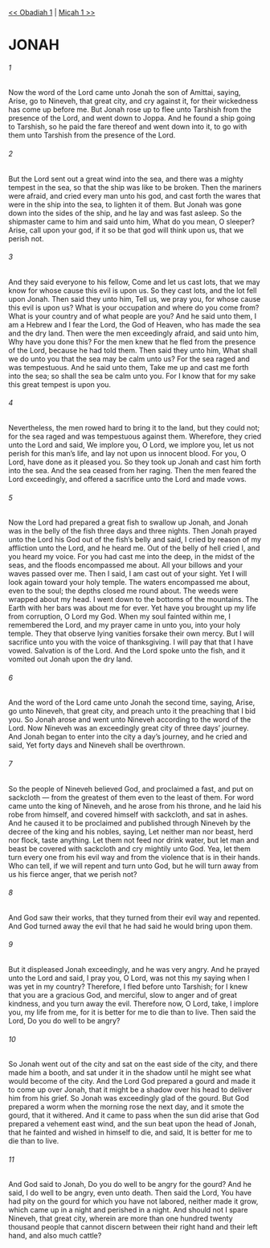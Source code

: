[<< Obadiah 1](Obadiah%201)  |  [Micah 1 >>](Micah%201)

# JONAH
###### 1
Now the word of the Lord came unto Jonah the son of Amittai, saying, Arise, go to Nineveh, that great city, and cry against it, for their wickedness has come up before me. But Jonah rose up to flee unto Tarshish from the presence of the Lord, and went down to Joppa. And he found a ship going to Tarshish, so he paid the fare thereof and went down into it, to go with them unto Tarshish from the presence of the Lord.

###### 2
But the Lord sent out a great wind into the sea, and there was a mighty tempest in the sea, so that the ship was like to be broken. Then the mariners were afraid, and cried every man unto his god, and cast forth the wares that were in the ship into the sea, to lighten it of them. But Jonah was gone down into the sides of the ship, and he lay and was fast asleep. So the shipmaster came to him and said unto him, What do you mean, O sleeper? Arise, call upon your god, if it so be that god will think upon us, that we perish not.

###### 3
And they said everyone to his fellow, Come and let us cast lots, that we may know for whose cause this evil is upon us. So they cast lots, and the lot fell upon Jonah. Then said they unto him, Tell us, we pray you, for whose cause this evil is upon us? What is your occupation and where do you come from? What is your country and of what people are you? And he said unto them, I am a Hebrew and I fear the Lord, the God of Heaven, who has made the sea and the dry land. Then were the men exceedingly afraid, and said unto him, Why have you done this? For the men knew that he fled from the presence of the Lord, because he had told them. Then said they unto him, What shall we do unto you that the sea may be calm unto us? For the sea raged and was tempestuous. And he said unto them, Take me up and cast me forth into the sea; so shall the sea be calm unto you. For I know that for my sake this great tempest is upon you.

###### 4
Nevertheless, the men rowed hard to bring it to the land, but they could not; for the sea raged and was tempestuous against them. Wherefore, they cried unto the Lord and said, We implore you, O Lord, we implore you, let us not perish for this man’s life, and lay not upon us innocent blood. For you, O Lord, have done as it pleased you. So they took up Jonah and cast him forth into the sea. And the sea ceased from her raging. Then the men feared the Lord exceedingly, and offered a sacrifice unto the Lord and made vows.

###### 5
Now the Lord had prepared a great fish to swallow up Jonah, and Jonah was in the belly of the fish three days and three nights. Then Jonah prayed unto the Lord his God out of the fish’s belly and said, I cried by reason of my affliction unto the Lord, and he heard me. Out of the belly of hell cried I, and you heard my voice. For you had cast me into the deep, in the midst of the seas, and the floods encompassed me about. All your billows and your waves passed over me. Then I said, I am cast out of your sight. Yet I will look again toward your holy temple. The waters encompassed me about, even to the soul; the depths closed me round about. The weeds were wrapped about my head. I went down to the bottoms of the mountains. The Earth with her bars was about me for ever. Yet have you brought up my life from corruption, O Lord my God. When my soul fainted within me, I remembered the Lord, and my prayer came in unto you, into your holy temple. They that observe lying vanities forsake their own mercy. But I will sacrifice unto you with the voice of thanksgiving. I will pay that that I have vowed. Salvation is of the Lord. And the Lord spoke unto the fish, and it vomited out Jonah upon the dry land.

###### 6
And the word of the Lord came unto Jonah the second time, saying, Arise, go unto Nineveh, that great city, and preach unto it the preaching that I bid you. So Jonah arose and went unto Nineveh according to the word of the Lord. Now Nineveh was an exceedingly great city of three days’ journey. And Jonah began to enter into the city a day’s journey, and he cried and said, Yet forty days and Nineveh shall be overthrown.

###### 7
So the people of Nineveh believed God, and proclaimed a fast, and put on sackcloth — from the greatest of them even to the least of them. For word came unto the king of Nineveh, and he arose from his throne, and he laid his robe from himself, and covered himself with sackcloth, and sat in ashes. And he caused it to be proclaimed and published through Nineveh by the decree of the king and his nobles, saying, Let neither man nor beast, herd nor flock, taste anything. Let them not feed nor drink water, but let man and beast be covered with sackcloth and cry mightily unto God. Yea, let them turn every one from his evil way and from the violence that is in their hands. Who can tell, if we will repent and turn unto God, but he will turn away from us his fierce anger, that we perish not?

###### 8
And God saw their works, that they turned from their evil way and repented. And God turned away the evil that he had said he would bring upon them.

###### 9
But it displeased Jonah exceedingly, and he was very angry. And he prayed unto the Lord and said, I pray you, O Lord, was not this my saying when I was yet in my country? Therefore, I fled before unto Tarshish; for I knew that you are a gracious God, and merciful, slow to anger and of great kindness, and you turn away the evil. Therefore now, O Lord, take, I implore you, my life from me, for it is better for me to die than to live. Then said the Lord, Do you do well to be angry?

###### 10
So Jonah went out of the city and sat on the east side of the city, and there made him a booth, and sat under it in the shadow until he might see what would become of the city. And the Lord God prepared a gourd and made it to come up over Jonah, that it might be a shadow over his head to deliver him from his grief. So Jonah was exceedingly glad of the gourd. But God prepared a worm when the morning rose the next day, and it smote the gourd, that it withered. And it came to pass when the sun did arise that God prepared a vehement east wind, and the sun beat upon the head of Jonah, that he fainted and wished in himself to die, and said, It is better for me to die than to live.

###### 11
And God said to Jonah, Do you do well to be angry for the gourd? And he said, I do well to be angry, even unto death. Then said the Lord, You have had pity on the gourd for which you have not labored, neither made it grow, which came up in a night and perished in a night. And should not I spare Nineveh, that great city, wherein are more than one hundred twenty thousand people that cannot discern between their right hand and their left hand, and also much cattle?